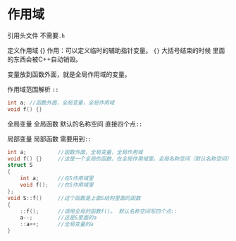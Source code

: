 # 作用域

引用头文件 不需要`.h`

定义作用域 {}
作用：可以定义临时的辅助指针变量。
`{}` 大括号结束的时候 里面的东西会被C++自动销毁。

变量放到函数外面，就是全局作用域的变量。

作用域范围解析    `::`

```c++
int a; //函数外面，全局变量，全局作用域
void f() {}
```

全局变量 全局函数
默认的名称空间 直接四个点`::`

局部变量 局部函数
需要用到`::`

```c++
int a;          //函数外面，全局变量，全局作用域
void f() {}     //这是一个全局的函数，在全局作用域里。全局名称空间（默认名称空间）
struct S
{
    int a;      //在S作用域里
    void f();   //在S作用域里
};
void S::f()     //这个函数是上面S结构里面的函数
{
    ::f();      //调用全局的函数f()。 默认名称空间写四个点::
    a--;        //这是S里面的a
    ::a++;      //全局变量的a
}
```